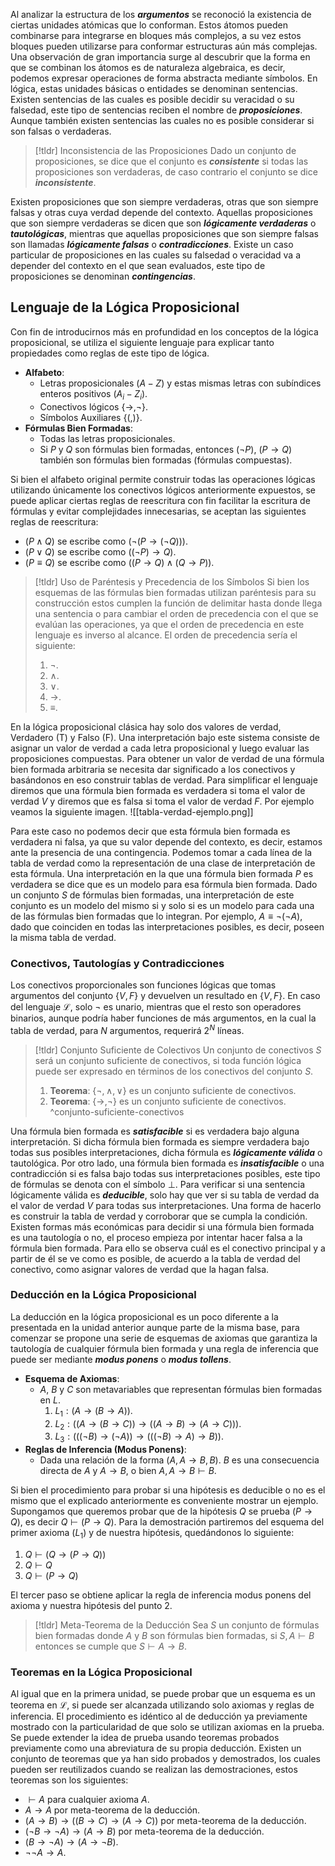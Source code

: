 
Al analizar la estructura de los ***argumentos*** se reconoció la existencia de ciertas unidades atómicas que lo conforman. Estos átomos pueden combinarse para integrarse en bloques más complejos, a su vez estos bloques pueden utilizarse para conformar estructuras aún más complejas. Una observación de gran importancia surge al descubrir que la forma en que se combinan los átomos es de naturaleza algebraica, es decir, podemos expresar operaciones de forma abstracta mediante símbolos.
En lógica, estas unidades básicas o entidades se denominan sentencias. Existen sentencias de las cuales es posible decidir su veracidad o su falsedad, este tipo de sentencias reciben el nombre de ***proposiciones***. Aunque también existen sentencias las cuales no es posible considerar si son falsas o verdaderas.
>[!tldr] Inconsistencia de las Proposiciones
>Dado un conjunto de proposiciones, se dice que el conjunto es ***consistente*** si todas las proposiciones son verdaderas, de caso contrario el conjunto se dice ***inconsistente***.

Existen proposiciones que son siempre verdaderas, otras que son siempre falsas y otras cuya verdad depende del contexto. Aquellas proposiciones que son siempre verdaderas se dicen que son ***lógicamente verdaderas*** o ***tautológicas***, mientras que aquellas proposiciones que son siempre falsas son llamadas ***lógicamente falsas*** o ***contradicciones***.
Existe un caso particular de proposiciones en las cuales su falsedad o veracidad va a depender del contexto en el que sean evaluados, este tipo de proposiciones se denominan ***contingencias***.
## Lenguaje de la Lógica Proposicional
Con fin de introducirnos más en profundidad en los conceptos de la lógica proposicional, se utiliza el siguiente lenguaje para explicar tanto propiedades como reglas de este tipo de lógica.
- **Alfabeto**:
	- Letras proposicionales $(A-Z)$ y estas mismas letras con subíndices enteros positivos $(A_i - Z_i)$.
	- Conectivos lógicos $\{ \rightarrow, ¬ \}$.
	- Símbolos Auxiliares $\{ ( , ) \}$.
- **Fórmulas Bien Formadas**:
	- Todas las letras proposicionales.
	- Si $P$ y $Q$ son fórmulas bien formadas, entonces $(¬P)$, $(P \rightarrow Q)$ también son fórmulas bien formadas (fórmulas compuestas).

Si bien el alfabeto original permite construir todas las operaciones lógicas utilizando únicamente los conectivos lógicos anteriormente expuestos, se puede aplicar ciertas reglas de reescritura con fin facilitar la escritura de fórmulas y evitar complejidades innecesarias, se aceptan las siguientes reglas de reescritura:
- $(P \wedge Q)$ se escribe como $(¬(P \rightarrow (¬Q)))$.
- $(P \vee Q)$ se escribe como $((¬P) \rightarrow Q)$.
- $(P \equiv Q)$ se escribe como $((P \rightarrow Q) \wedge (Q \rightarrow P))$.

>[!tldr] Uso de Paréntesis y Precedencia de los Símbolos
>Si bien los esquemas de las fórmulas bien formadas utilizan paréntesis para su construcción estos cumplen la función de delimitar hasta donde llega una sentencia o para cambiar el orden de precedencia con el que se evalúan las operaciones, ya que el orden de precedencia en este lenguaje es inverso al alcance. El orden de precedencia sería el siguiente:
>
>1. $¬$.
>2. $\wedge$.
>3. $\vee$.
>4. $\rightarrow$.
>5. $\equiv$.

En la lógica proposicional clásica hay solo dos valores de verdad, Verdadero (T) y Falso (F). Una interpretación bajo este sistema consiste de asignar un valor de verdad a cada letra proposicional y luego evaluar las proposiciones compuestas. Para obtener un valor de verdad de una fórmula bien formada arbitraria se necesita dar significado a los conectivos y basándonos en eso construir tablas de verdad.
Para simplificar el lenguaje diremos que una fórmula bien formada es verdadera si toma el valor de verdad $V$ y diremos que es falsa si toma el valor de verdad $F$. Por ejemplo veamos la siguiente imagen.
![[tabla-verdad-ejemplo.png]]

Para este caso no podemos decir que esta fórmula bien formada es verdadera ni falsa, ya que su valor depende del contexto, es decir, estamos ante la presencia de una contingencia.
Podemos tomar a cada línea de la tabla de verdad como la representación de una clase de interpretación de esta fórmula. Una interpretación en la que una fórmula bien formada $P$ es verdadera se dice que es un modelo para esa fórmula bien formada. Dado un conjunto $S$ de fórmulas bien formadas, una interpretación de este conjunto es un modelo del mismo si y solo si es un modelo para cada una de las fórmulas bien formadas que lo integran. Por ejemplo, $A \equiv ¬(¬A)$, dado que coinciden en todas las interpretaciones posibles, es decir, poseen la misma tabla de verdad.
### Conectivos, Tautologías y Contradicciones
Los conectivos proporcionales son funciones lógicas que tomas argumentos del conjunto $\{V, F\}$ y devuelven un resultado en $\{V, F\}$. En caso del lenguaje $\mathcal{L}$, solo $¬$ es unario, mientras que el resto son operadores binarios, aunque podría haber funciones de más argumentos, en la cual la tabla de verdad, para $N$ argumentos, requerirá $2^N$ líneas.
>[!tldr] Conjunto Suficiente de Colectivos
>Un conjunto de conectivos $S$ será un conjunto suficiente de conectivos, si toda función lógica puede ser expresado en términos de los conectivos del conjunto $S$.
>1. **Teorema**: $\{¬, \wedge, \vee\}$ es un conjunto suficiente de conectivos.
>2. **Teorema**: $\{ \rightarrow, ¬\}$ es un conjunto suficiente de conectivos. ^conjunto-suficiente-conectivos

Una fórmula bien formada es ***satisfacible*** si es verdadera bajo alguna interpretación. Si dicha fórmula bien formada es siempre verdadera bajo todas sus posibles interpretaciones, dicha fórmula es ***lógicamente válida*** o tautológica. Por otro lado, una fórmula bien formada es ***insatisfacible*** o una contradicción si es falsa bajo todas sus interpretaciones posibles, este tipo de fórmulas se denota con el símbolo $\perp$.
Para verificar si una sentencia lógicamente válida es ***deducible***, solo hay que ver si su tabla de verdad da el valor de verdad $V$ para todas sus interpretaciones. Una forma de hacerlo es construir la tabla de verdad y corroborar que se cumpla la condición. Existen formas más económicas para decidir si una fórmula bien formada es una tautología o no, el proceso empieza por intentar hacer falsa a la fórmula bien formada. Para ello se observa cuál es el conectivo principal y a partir de él se ve como es posible, de acuerdo a la tabla de verdad del conectivo, como asignar valores de verdad que la hagan falsa.
### Deducción en la Lógica Proposicional
La deducción en la lógica proposicional es un poco diferente a la presentada en la unidad anterior aunque parte de la misma base, para comenzar se propone una serie de esquemas de axiomas que garantiza la tautología de cualquier fórmula bien formada y una regla de inferencia que puede ser mediante ***modus ponens*** o ***modus tollens***.
- **Esquema de Axiomas**:
	- $A$, $B$ y $C$ son metavariables que representan fórmulas bien formadas en $L$.
		1. $L_1: (A \rightarrow (B \rightarrow A))$.
		2. $L_2: ((A \rightarrow (B \rightarrow C)) \rightarrow ((A \rightarrow B) \rightarrow (A \rightarrow C)))$.
		3. $L_3: (((¬B) \rightarrow (¬A)) \rightarrow (((¬B) \rightarrow A) \rightarrow B))$.
- **Reglas de Inferencia (Modus Ponens)**:
	- Dada una relación de la forma $(A, A \rightarrow B, B)$. $B$ es una consecuencia directa de $A$ y $A \rightarrow B$, o bien $A, A \rightarrow B \vdash B$.

Si bien el procedimiento para probar si una hipótesis es deducible o no es el mismo que el explicado anteriormente es conveniente mostrar un ejemplo. Supongamos que queremos probar que de la hipótesis $Q$ se prueba $(P \rightarrow Q)$, es decir $Q \vdash (P \rightarrow Q)$. Para la demostración partiremos del esquema del primer axioma ($L_1$) y de nuestra hipótesis, quedándonos lo siguiente:
1. $Q \vdash (Q \rightarrow (P \rightarrow Q))$
2. $Q \vdash Q$
3. $Q \vdash (P \rightarrow Q)$

El tercer paso se obtiene aplicar la regla de inferencia modus ponens del axioma y nuestra hipótesis del punto 2.
>[!tldr] Meta-Teorema de la Deducción
>Sea $S$ un conjunto de fórmulas bien formadas donde $A$ y $B$ son fórmulas bien formadas, si $S, A \vdash B$ entonces se cumple que $S \vdash A \rightarrow B$.
### Teoremas en la Lógica Proposicional
Al igual que en la primera unidad, se puede probar que un esquema es un teorema en $\mathcal{L}$, si puede ser alcanzada utilizando solo axiomas y reglas de inferencia. El procedimiento es idéntico al de deducción ya previamente mostrado con la particularidad de que solo se utilizan axiomas en la prueba. Se puede extender la idea de prueba usando teoremas probados previamente como una abreviatura de su propia deducción.
Existen un conjunto de teoremas que ya han sido probados y demostrados, los cuales pueden ser reutilizados cuando se realizan las demostraciones, estos teoremas son los siguientes:
- $\vdash A$ para cualquier axioma $A$.
- $A \rightarrow A$ por meta-teorema de la deducción.
- $(A \rightarrow B) \rightarrow ((B \rightarrow C) \rightarrow (A \rightarrow C))$ por meta-teorema de la deducción.
- $(¬B \rightarrow ¬A) \rightarrow (A \rightarrow B)$ por meta-teorema de la deducción.
- $(B \rightarrow ¬A) \rightarrow (A \rightarrow ¬B)$.
- $¬¬A \rightarrow A$.
